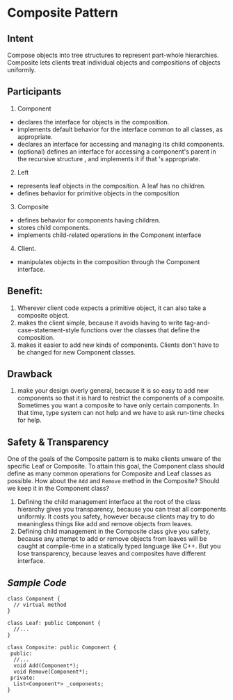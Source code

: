 # Composite Pattern

## Intent
Compose objects into tree structures to represent part-whole hierarchies. Composite lets clients treat individual objects and compositions of objects uniformly.

## Participants
1. Component
  - declares the interface for objects in the composition.
  - implements default behavior for the interface common to all classes, as appropriate.
  - declares an interface for accessing and managing its child components.
  - (optional) defines an interface for accessing a component's parent in the recursive structure , and implements it if that 's appropriate.
2. Left
  - represents leaf objects in the composition. A leaf has no children.
  - defines behavior for primitive objects in the composition
3. Composite
  - defines behavior for components having children.
  - stores child components.
  - implements child-related operations in the Component interface
4. Client.
  - manipulates objects in the composition through the Component interface.

## Benefit:
1. Wherever client code expects a primitive object, it can also take a composite object.
2. makes the client simple, because it avoids having to write tag-and-case-statement-style functions over the classes that define the composition.
3. makes it easier to add new kinds of components. Clients don't have to be changed for new Component classes.

## Drawback
1. make your design overly general, because it is so easy to add new components so that it is hard to restrict the components of a composite. Sometimes you want a composite to have only certain components. In that time, type system can not help and we have to ask run-time checks for help.

## Safety & Transparency
One of the goals of the Composite pattern is to make clients unware of the specific Leaf or Composite. To attain this goal, the Component class should define as many common operations for Composite and Leaf classes as possible.
How about the `Add` and `Remove` method in the Composite? Should we keep it in the Component class?
1. Defining the child management interface at the root of the class hierarchy gives you transparency, because you can treat all components uniformly. It costs you safety, however because clients may try to do meaningless things like add and remove objects from leaves.
2. Defining child management in the Composite class give you safety, because any attempt to add or remove objects from leaves will be caught at compile-time in a statically typed language like C++. But you lose transparency, because leaves and composites have different interface.

## *Sample Code*
```
class Component {
  // virtual method
}

class Leaf: public Component {
  //...
}

class Composite: public Component {
 public:
  //...
  void Add(Component*);
  void Remove(Component*);
 private:
  List<Component*> _components;
}
```